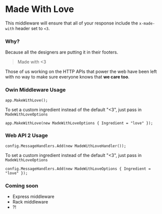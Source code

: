 # Made With Love

This middleware will ensure that all of your response include the `x-made-with` header set to `<3`.

### Why?

Because all the designers are putting it in their footers.

> Made with <3

Those of us working on the HTTP APIs that power the web have been left with no way to make sure everyone knows that **we care too**.

### Owin Middleware Usage

    app.MakeWithLove();

To set a custom ingredient instead of the default "<3", just pass in `MadeWithLoveOptions`

    app.MakeWithLove(new MadeWithLoveOptions { Ingredient = "love" });

### Web API 2 Usage

    config.MessageHandlers.Add(new MadeWithLoveHandler());

To set a custom ingredient instead of the default "<3", just pass in `MadeWithLoveOptions`

    config.MessageHandlers.Add(new MadeWithLoveOptions { Ingredient = "love" });

### Coming soon

- Express middleware
- Rack middleware
- ?!
